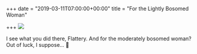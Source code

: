 +++
date = "2019-03-11T07:00:00+00:00"
title = "For the Lightly Bosomed Woman"

+++
![](https://res.cloudinary.com/tobyblog/image/upload/v1552355838/img/57486611-8A6E-47AB-8CD0-2A4C024C8D1F.jpg)

I see what you did there, Flattery. And for the moderately bosomed woman? Out of luck, I suppose… 👙